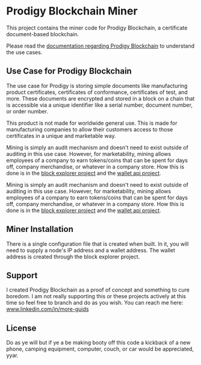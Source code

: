 # Prodigy Blockchain Miner
This project contains the miner code for Prodigy Blockchain, a certificate document-based blockchain.

Please read the [documentation regarding Prodigy Blockchain](https://prodigychain.bit.ai/rdc/j9xA8uLDLVOgIZtL) to understand the use cases.

## Use Case for Prodigy Blockchain
The use case for Prodigy is storing simple documents like manufacturing product certificates, certificates of conformance, certificates of test, and more. These documents are encrypted and stored in a block on a chain that is accessible via a unique identifier like a serial number, document number, or order number. 

This product is not made for worldwide general use. This is made for manufacturing companies to allow their customers access to those certificates in a unique and marketable way.

Mining is simply an audit mechanism and doesn't need to exist outside of auditing in this use case. However, for marketability, mining allows employees of a company to earn tokens/coins that can be spent for days off, company merchandise, or whatever in a company store. How this is done is in the [block explorer project](https://github.com/rsmiller/Prodigy-Blockchain-Explorer) and the [wallet api project](https://github.com/rsmiller/Prodigy-Blockchain-Wallet-Api).

Mining is simply an audit mechanism and doesn't need to exist outside of auditing in this use case. However, for marketability, mining allows employees of a company to earn tokens/coins that can be spent for days off, company merchandise, or whatever in a company store. How this is done is in the [block explorer project](https://github.com/rsmiller/Prodigy-Blockchain-Explorer) and the [wallet api project](https://github.com/rsmiller/Prodigy-Blockchain-Wallet-Api). 

## Miner Installation
There is a single configuration file that is created when built. In it, you will need to supply a node's IP address and a wallet address. The wallet address is created through the block explorer project.

## Support
I created Prodigy Blockchain as a proof of concept and something to cure boredom. I am not really supporting this or these projects actively at this time so feel free to branch and do as you wish. You can reach me here: www.linkedin.com/in/more-guids

## License
Do as ye will but if ye a be making booty off this code a kickback of a new phone, camping equipment, computer, couch, or car would be appreciated, yyar.
